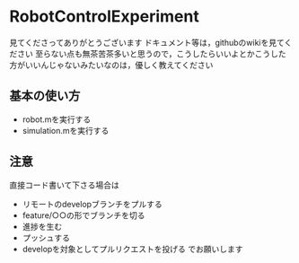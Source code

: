 # RobotControlExperiment
見てくださってありがとうございます
ドキュメント等は，githubのwikiを見てください
至らない点も無茶苦茶多いと思うので，こうしたらいいよとかこうした方がいいんじゃないみたいなのは，優しく教えてください
## 基本の使い方
- robot.mを実行する
- simulation.mを実行する
## 注意
直接コード書いて下さる場合は
- リモートのdevelopブランチをプルする
- feature/○○の形でブランチを切る
- 進捗を生む
- プッシュする
- developを対象としてプルリクエストを投げる
でお願いします

